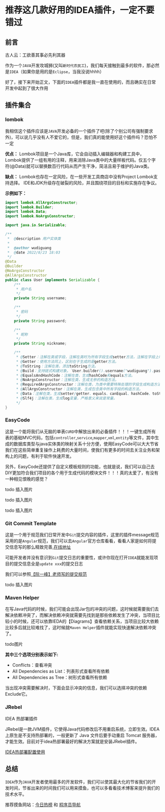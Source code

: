# 推荐这几款好用的IDEA插件，一定不要错过

## 前言

古人云：工欲善其事必先利其器

作为一个`JAVA`开发攻城狮(又叫`新时代农民工`)，我们每天接触到最多的软件，那必然是`IDEA`（如果你是用的是`Eclipse`，当我没说hhhh）

好了，接下来开始正文，下面的`IDEA`插件都是我一直在使用的，而且确实在日常开发中起到了很大作用

## 插件集合

### lombok

我相信这个插件应该是`JAVA`开发必备的一个插件了吧(除了个别公司有强制要求外)，可以说几乎没有人不爱它的，但是，我们真的能使用好这个插件吗？恐怕不一定

**优点：** Lombok项目是一个Java库，它会自动插入编辑器和构建工具中，Lombok提供了一组有用的注释，用来消除Java类中的大量样板代码。仅五个字符(@Data)就可以替换数百行代码从而产生干净，简洁且易于维护的Java类。

**缺点：** Lombok也存在一定风险，在一些开发工具商店中没有Project Lombok支持选择。 IDE和JDK升级存在破裂的风险，并且围绕项目的目标和实施存在争议。

**示例如下：**

```java
import lombok.AllArgsConstructor;
import lombok.Builder;
import lombok.Data;
import lombok.NoArgsConstructor;

import java.io.Serializable;

/**
 *  @description 用户实体类
 *
 *  @author wudiguang
 *  @date 2022/8/23 18:03
 */
@Data
@Builder
@NoArgsConstructor
@AllArgsConstructor
public class User implements Serializable {
    /**
     * 用户名
     */
    private String username;

    /**
     * 密码
     */
    private String password;

    /**
     * 昵称
     */
    private String nickname;

    /**
     * @Setter：注解在类或字段，注解在类时为所有字段生成setter方法，注解在字段上时只为该字段生成setter方法。
     * @Getter：使用方法同上，区别在于生成的是getter方法。
     * @ToString：注解在类，添加toString方法。
     * @Build：支持链式构建对象。`User.builder().username("wudiguang").password("5555").nickname("wdg").build();`
     * @EqualsAndHashCode：注解在类，生成hashCode和equals方法。
     * @NoArgsConstructor：注解在类，生成无参的构造方法。
     * @RequiredArgsConstructor：注解在类，为类中需要特殊处理的字段生成构造方法，比如final和被@NonNull注解的字段。
     * @AllArgsConstructor：注解在类，生成包含类中所有字段的构造方法。
     * @Data：注解在类，生成setter/getter、equals、canEqual、hashCode、toString方法，如为final属性，则不会为该属性生成setter方法。
     * @Slf4j：注解在类，生成log变量，严格意义来说是常量。
     */
}
```

### EasyCode

这是一个能将我们从无脑的单表`CURD`中解放出来的必备插件！！！一键生成所有表的基础MVC代码，包括`controller`,`service`,`mapper`,`xml`,`entity`等文件，其中生成的数据库类型与java实体类的映射关系十分方便，使用EasyCode可以大大节省我们在这些简单重复操作上耗费的大量时间，使我们有更多的时间去关注业务和架构上的问题，有利于软件快速开发。

另外，EasyCode还提供了自定义模板规则的功能，也就是说，我们可以自己去DIY更加符合我们项目的各个用于生成代码的模块文件！！！真的太爱了，有没有一种相见恨晚的感觉？

todo 插入图片

todo 插入图片

todo 插入图片

### Git Commit Template

这是一个用于规范我们日常开发中`Git`提交内容的插件，这里的插件message规范采用的是`Angular`规范，我们可以去`Angular`官方仓库看看，看看人家是如何将提交信息写的那么精致完善,[在线地址](https://github.com/angular/angular)

可能开发者并没有意识到`Git`提交日志的重要性，或许你现在打开`IDEA`就能发现项目的提交信息全是`update xxx`的提交日志

我们可以参照[【阮一峰】老师写的提交规范](http://www.ruanyifeng.com/blog/2016/01/commit_message_change_log.html)

todo 插入图片

### Maven Helper

在写Java代码的时候，我们可能会出现Jar包的冲突的问题，这时候就需要我们去解决依赖冲突了，而解决依赖冲突就需要先找到是那些依赖发生了冲突，当项目比较小的时候，还可以依靠IEDA的【Diagrams】查看依赖关系，当项目比较大依赖比较多后就比较难找了，这时候就`Maven Helper`插件就能实现快速解决依赖冲突了。

todo图片

**其中三个选项分别表示如下:**

* Conflicts：查看冲突
* All Dependencies as List：列表形式查看所有依赖
* All Dependencies as Tree：树形式查看所有依赖

当出现冲突需要解决时，下面会显示冲突的信息，我们可以选择冲突的依赖 Exclude它。

### JRebel

IDEA 热部署插件

JRebel是一款JVM插件，它使得Java代码修改后不用重启系统，立即生效。IDEA上原生是不支持热部署的，一般更新了 Java 文件后要手动重启 Tomcat 服务器，才能生效。目前对于idea热部署最好的解决方案就是安装JRebel插件。

[IDEA热部署配置使用](https://blog.csdn.net/liuming690452074/article/details/125236755)

## 总结

`IDEA`作为`JAVA`开发者使用最多的开发软件，我们可以使其最大化的节省我们的开发时间，节省出来的时间我们可以用来摸鱼，也可以多看看技术博客来提升我们的技术水平。

推荐摸鱼网站：[今日热榜](https://tophub.today/) 和 [程序员导航](https://tooool.org/)